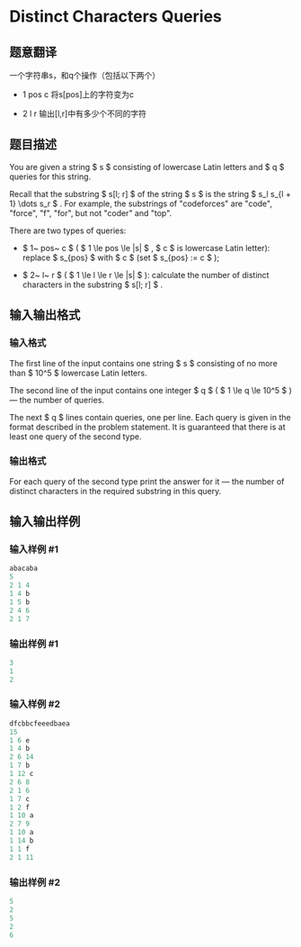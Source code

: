 # Distinct Characters Queries

## 题意翻译

一个字符串s，和q个操作（包括以下两个）

- 1 pos c 将s[pos]上的字符变为c

- 2 l r 输出[l,r]中有多少个不同的字符

## 题目描述

You are given a string $ s $ consisting of lowercase Latin letters and $ q $ queries for this string.

Recall that the substring $ s[l; r] $ of the string $ s $ is the string $ s_l s_{l + 1} \dots s_r $ . For example, the substrings of "codeforces" are "code", "force", "f", "for", but not "coder" and "top".

There are two types of queries:

- $ 1~ pos~ c $ ( $ 1 \le pos \le |s| $ , $ c $ is lowercase Latin letter): replace $ s_{pos} $ with $ c $ (set $ s_{pos} := c $ );

- $ 2~ l~ r $ ( $ 1 \le l \le r \le |s| $ ): calculate the number of distinct characters in the substring $ s[l; r] $ .

## 输入输出格式

### 输入格式

The first line of the input contains one string $ s $ consisting of no more than $ 10^5 $ lowercase Latin letters.

The second line of the input contains one integer $ q $ ( $ 1 \le q \le 10^5 $ ) — the number of queries.

The next $ q $ lines contain queries, one per line. Each query is given in the format described in the problem statement. It is guaranteed that there is at least one query of the second type.

### 输出格式

For each query of the second type print the answer for it — the number of distinct characters in the required substring in this query.

## 输入输出样例

### 输入样例 #1

```cpp
abacaba
5
2 1 4
1 4 b
1 5 b
2 4 6
2 1 7

```
### 输出样例 #1

```cpp
3
1
2

```
### 输入样例 #2

```cpp
dfcbbcfeeedbaea
15
1 6 e
1 4 b
2 6 14
1 7 b
1 12 c
2 6 8
2 1 6
1 7 c
1 2 f
1 10 a
2 7 9
1 10 a
1 14 b
1 1 f
2 1 11

```
### 输出样例 #2

```cpp
5
2
5
2
6

```
